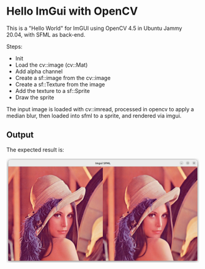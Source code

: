 # Hello ImGui with OpenCV

This is a "Hello World" for ImGUI using OpenCV 4.5 in Ubuntu Jammy 20.04, with
SFML as back-end.

Steps:
  - Init
  - Load the cv::image (cv::Mat)
  - Add alpha channel
  - Create a sf::image from the cv::image
  - Create a sf::Texture from the image
  - Add the texture to a sf::Sprite
  - Draw the sprite

The input image is loaded with cv::imread, processed in opencv to apply a median
blur, then loaded into sfml to a sprite, and rendered via imgui.

## Output

The expected result is:

![expected.png](docs/expected.png)
